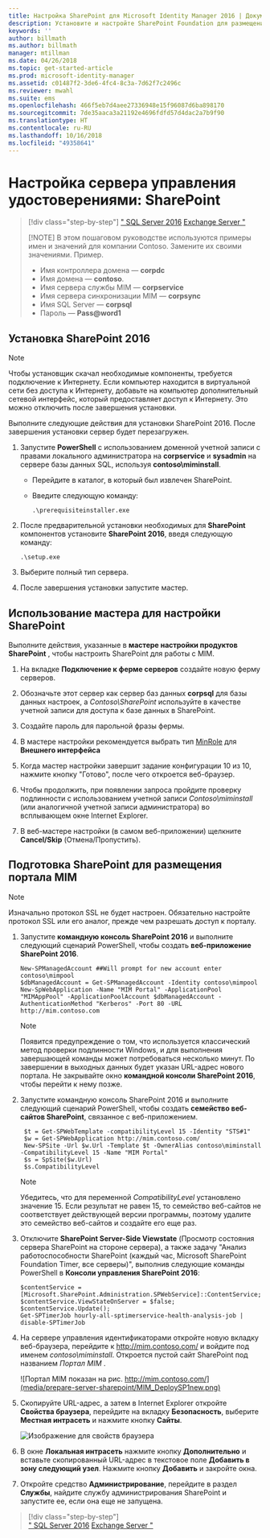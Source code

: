 ```yaml
---
title: Настройка SharePoint для Microsoft Identity Manager 2016 | Документация Майкрософт
description: Установите и настройте SharePoint Foundation для размещения страницы портала MIM.
keywords: ''
author: billmath
ms.author: billmath
manager: mtillman
ms.date: 04/26/2018
ms.topic: get-started-article
ms.prod: microsoft-identity-manager
ms.assetid: c01487f2-3de6-4fc4-8c3a-7d62f7c2496c
ms.reviewer: mwahl
ms.suite: ems
ms.openlocfilehash: 466f5eb7d4aee27336948e15f96087d6ba898170
ms.sourcegitcommit: 7de35aaca3a21192e4696fdfd57d4dac2a7b9f90
ms.translationtype: HT
ms.contentlocale: ru-RU
ms.lasthandoff: 10/16/2018
ms.locfileid: "49358641"
---
```

# <a name="set-up-an-identity-management-server-sharepoint"></a>Настройка сервера управления удостоверениями: SharePoint

> [!div class="step-by-step"]
> [" SQL Server 2016](prepare-server-sql2016.md)
> [Exchange Server "](prepare-server-exchange.md)
> 
> [!NOTE]
> В этом пошаговом руководстве используются примеры имен и значений для компании Contoso. Замените их своими значениями. Пример.
> - Имя контроллера домена — **corpdc**
> - Имя домена — **contoso**.
> - Имя сервера службы MIM — **corpservice**
> - Имя сервера синхронизации MIM — **corpsync**
> - Имя SQL Server — **corpsql**
> - Пароль — <strong>Pass@word1</strong>


## <a name="install-sharepoint-2016"></a>Установка **SharePoint 2016**

> [!NOTE]
> Чтобы установщик скачал необходимые компоненты, требуется подключение к Интернету. Если компьютер находится в виртуальной сети без доступа к Интернету, добавьте на компьютер дополнительный сетевой интерфейс, который предоставляет доступ к Интернету. Это можно отключить после завершения установки.

Выполните следующие действия для установки SharePoint 2016. После завершения установки сервер будет перезагружен.

1.  Запустите **PowerShell** с использованием доменной учетной записи с правами локального администратора на **corpservice** и **sysadmin** на сервере базы данных SQL, используя **contoso\miminstall**.

    -   Перейдите в каталог, в который был извлечен SharePoint.

    -   Введите следующую команду:

        ```
        .\prerequisiteinstaller.exe
        ```

2.  После предварительной установки необходимых для **SharePoint** компонентов установите **SharePoint 2016**, введя следующую команду:

    ```
    .\setup.exe
    ```

3.  Выберите полный тип сервера.

4.  После завершения установки запустите мастер.

## <a name="run-the-wizard-to-configure-sharepoint"></a>Использование мастера для настройки SharePoint

Выполните действия, указанные в **мастере настройки продуктов SharePoint** , чтобы настроить SharePoint для работы с MIM.

1. На вкладке **Подключение к ферме серверов** создайте новую ферму серверов.

2. Обозначьте этот сервер как сервер баз данных **corpsql** для базы данных настроек, а *Contoso\SharePoint* используйте в качестве учетной записи для доступа к базе данных в SharePoint.
3. Создайте пароль для парольной фразы фермы.

4. В мастере настройки рекомендуется выбрать тип [MinRole](https://docs.microsoft.com/sharepoint/install/overview-of-minrole-server-roles-in-sharepoint-server-2016) для **Внешнего интерфейса**

5. Когда мастер настройки завершит задание конфигурации 10 из 10, нажмите кнопку "Готово", после чего откроется веб-браузер.

6. Чтобы продолжить, при появлении запроса пройдите проверку подлинности с использованием учетной записи *Contoso\miminstall* (или аналогичной учетной записи администратора) во всплывающем окне Internet Explorer.

7. В веб-мастере настройки (в самом веб-приложении) щелкните **Cancel/Skip** (Отмена/Пропустить).


## <a name="prepare-sharepoint-to-host-the-mim-portal"></a>Подготовка SharePoint для размещения портала MIM

> [!NOTE]
> Изначально протокол SSL не будет настроен. Обязательно настройте протокол SSL или его аналог, прежде чем разрешать доступ к порталу.

1. Запустите **командную консоль SharePoint 2016** и выполните следующий сценарий PowerShell, чтобы создать **веб-приложение SharePoint 2016**.

    ```
    New-SPManagedAccount ##Will prompt for new account enter contoso\mimpool 
    $dbManagedAccount = Get-SPManagedAccount -Identity contoso\mimpool
    New-SpWebApplication -Name "MIM Portal" -ApplicationPool "MIMAppPool" -ApplicationPoolAccount $dbManagedAccount -AuthenticationMethod "Kerberos" -Port 80 -URL http://mim.contoso.com
    ```

    > [!NOTE]
    > Появится предупреждение о том, что используется классический метод проверки подлинности Windows, и для выполнения завершающей команды может потребоваться несколько минут. По завершении в выходных данных будет указан URL-адрес нового портала. Не закрывайте окно **командной консоли SharePoint 2016**, чтобы перейти к нему позже.

2. Запустите командную консоль SharePoint 2016 и выполните следующий сценарий PowerShell, чтобы создать **семейство веб-сайтов SharePoint**, связанное с веб-приложением.

   ```
    $t = Get-SPWebTemplate -compatibilityLevel 15 -Identity "STS#1"
    $w = Get-SPWebApplication http://mim.contoso.com/
    New-SPSite -Url $w.Url -Template $t -OwnerAlias contoso\miminstall -CompatibilityLevel 15 -Name "MIM Portal"
    $s = SpSite($w.Url)
    $s.CompatibilityLevel
   ```

   > [!NOTE]
   > Убедитесь, что для переменной *CompatibilityLevel* установлено значение 15. Если результат не равен 15, то семейство веб-сайтов не соответствует действующей версии программы, поэтому удалите это семейство веб-сайтов и создайте его еще раз.

3. Отключите **SharePoint Server-Side Viewstate** (Просмотр состояния сервера SharePoint на стороне сервера), а также задачу "Анализ работоспособности SharePoint (каждый час, Microsoft SharePoint Foundation Timer, все серверы)", выполнив следующие команды PowerShell в **Консоли управления SharePoint 2016**:

   ```
   $contentService = [Microsoft.SharePoint.Administration.SPWebService]::ContentService;
   $contentService.ViewStateOnServer = $false;
   $contentService.Update();
   Get-SPTimerJob hourly-all-sptimerservice-health-analysis-job | disable-SPTimerJob
   ```

4. На сервере управления идентификаторами откройте новую вкладку веб-браузера, перейдите к http://mim.contoso.com/ и войдите под именем *contoso\miminstall*.  Откроется пустой сайт SharePoint под названием *Портал MIM* .

    ![Портал MIM показан на рис. http://mim.contoso.com/](media/prepare-server-sharepoint/MIM_DeploySP1new.png)

5. Скопируйте URL-адрес, а затем в Internet Explorer откройте **Свойства браузера**, перейдите на вкладку **Безопасность**, выберите **Местная интрасеть** и нажмите кнопку **Сайты**.

    ![Изображение для свойств браузера](media/MIM-DeploySP2.png)

6. В окне **Локальная интрасеть** нажмите кнопку **Дополнительно** и вставьте скопированный URL-адрес в текстовое поле **Добавить в зону следующий узел**. Нажмите кнопку **Добавить** и закройте окна.

7. Откройте средство **Администрирование**, перейдите в раздел **Службы**, найдите службу администрирования SharePoint и запустите ее, если она еще не запущена.

> [!div class="step-by-step"]  
> [" SQL Server 2016](prepare-server-sql2016.md)
> [Exchange Server "](prepare-server-exchange.md)
